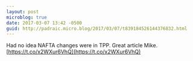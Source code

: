```yaml
---
layout: post
microblog: true
date: 2017-03-07 13:42 -0500
guid: http://padraic.micro.blog/2017/03/07/t839184526144376832.html
---
```

Had no idea NAFTA changes were in TPP. Great article Mike. [https://t.co/x2WXur6VhQ](https://t.co/x2WXur6VhQ)
